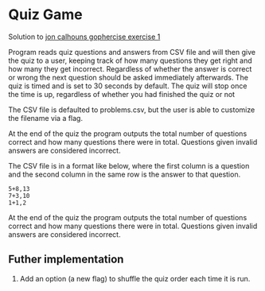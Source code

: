 # Quiz Game

Solution to [jon calhouns gophercise exercise 1](https://github.com/gophercises/quiz)

Program reads quiz questions and answers from CSV file and will then give the quiz to a user, keeping track of how many questions they get right and how many they get incorrect. Regardless of whether the answer is correct or wrong the next question should be asked immediately afterwards. The quiz is timed and is set to 30 seconds by default. The quiz will stop once the time is up, regardless of whether you had finished the quiz or not

The CSV file is defaulted to problems.csv, but the user is able to customize the filename via a flag.

At the end of the quiz the program outputs the total number of questions correct and how many questions there were in total. Questions given invalid answers are considered incorrect.

The CSV file is in a format like below, where the first column is a question and the second column in the same row is the answer to that question.

```
5+8,13
7+3,10
1+1,2
```

At the end of the quiz the program outputs the total number of questions correct and how many questions there were in total. Questions given invalid answers are considered incorrect.

## Futher implementation
1. Add an option (a new flag) to shuffle the quiz order each time it is run.
